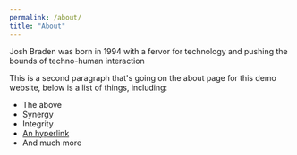 ```yaml
---
permalink: /about/
title: "About"
---
```


Josh Braden was born in 1994 with a fervor for technology and pushing the bounds of techno-human interaction

This is a second paragraph that's going on the about page for this demo website, below is a list of things, including:

- The above
- Synergy
- Integrity
- [An hyperlink](https://en.wikipedia.org/wiki/Hyperlink)
- And much more
